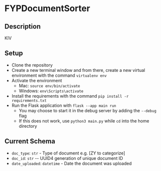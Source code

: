 # FYPDocumentSorter

## Description

KIV

## Setup

* Clone the repository
* Create a new terminal window and from there, create a new virtual environment with the command `virtualenv env`
* Activate the environment
    * Mac: `source env/bin/activate`
    * Windows: `env\Scripts\activate`
* Install the requirements with the command `pip install -r requirements.txt`
* Run the Flask application with `flask --app main run`
    * You may choose to start it in the debug server by adding the `--debug` flag
    * If this does not work, use `python3 main.py` while `cd` into the home directory

## Current Schema

* `doc_type`: `str` - Type of document e.g. [ZY to categorize]
* `doc_id`: `str` -- UUID4 generation of unique document ID
* `date_uploaded`: `datetime` - Date the document was uploaded